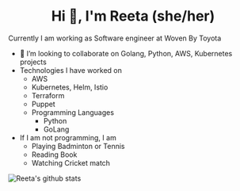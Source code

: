 <h1 align="center">Hi 👋, I'm Reeta (she/her) </h1>

 Currently I am working  as Software engineer at Woven By Toyota

- 👯 I’m looking to collaborate on Golang, Python, AWS, Kubernetes projects
- Technologies I have worked on
  - AWS
  - Kubernetes, Helm, Istio
  - Terraform
  - Puppet
  - Programming Languages
    - Python
    - GoLang
- If I am not programming, I am
  - Playing Badminton or Tennis
  - Reading Book
  - Watching Cricket match

  

![Reeta's github stats](https://github-readme-stats.vercel.app/api?username=reetasingh&show_icons=true&theme=radical)

<!--
**reetasingh/reetasingh** is a ✨ _special_ ✨ repository because its `README.md` (this file) appears on your GitHub profile.

Here are some ideas to get you started:

- 🔭 I’m currently working on ...
- 🌱 I’m currently learning ...
- 👯 I’m looking to collaborate on Golang, Python projects
- 🤔 I’m looking for help with open source development
- 💬 Ask me about ...
- 📫 How to reach me: ...

- ⚡ Fun fact: ...


-->
